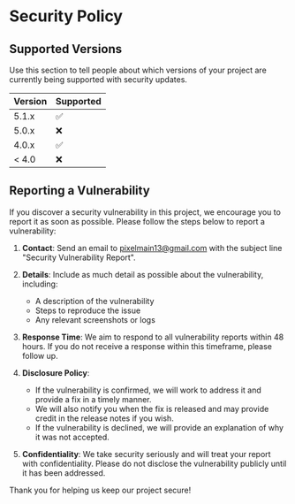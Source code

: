 # Security Policy

## Supported Versions

Use this section to tell people about which versions of your project are currently being supported with security updates.

| Version | Supported          |
| ------- | ------------------ |
| 5.1.x   | :white_check_mark: |
| 5.0.x   | :x:                |
| 4.0.x   | :white_check_mark: |
| < 4.0   | :x:                |

## Reporting a Vulnerability

If you discover a security vulnerability in this project, we encourage you to report it as soon as possible. Please follow the steps below to report a vulnerability:

1. **Contact**: Send an email to [pixelmain13@gmail.com](mailto:pixelmain13%gmail.com) with the subject line "Security Vulnerability Report".
   
2. **Details**: Include as much detail as possible about the vulnerability, including:
   - A description of the vulnerability
   - Steps to reproduce the issue
   - Any relevant screenshots or logs

3. **Response Time**: We aim to respond to all vulnerability reports within 48 hours. If you do not receive a response within this timeframe, please follow up.

4. **Disclosure Policy**: 
   - If the vulnerability is confirmed, we will work to address it and provide a fix in a timely manner. 
   - We will also notify you when the fix is released and may provide credit in the release notes if you wish.
   - If the vulnerability is declined, we will provide an explanation of why it was not accepted.

5. **Confidentiality**: We take security seriously and will treat your report with confidentiality. Please do not disclose the vulnerability publicly until it has been addressed.

Thank you for helping us keep our project secure!